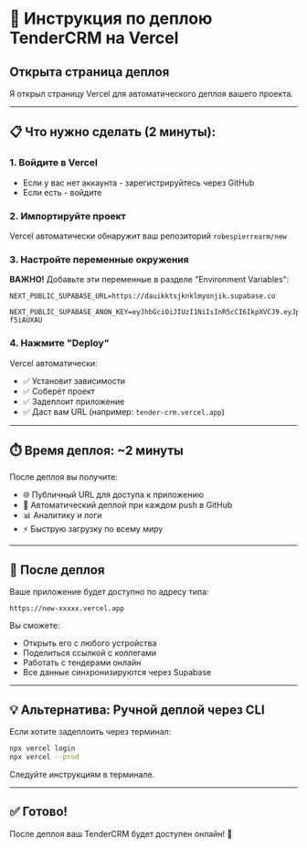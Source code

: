 # 🚀 Инструкция по деплою TenderCRM на Vercel

## Открыта страница деплоя

Я открыл страницу Vercel для автоматического деплоя вашего проекта.

---

## 📋 Что нужно сделать (2 минуты):

### 1. Войдите в Vercel
- Если у вас нет аккаунта - зарегистрируйтесь через GitHub
- Если есть - войдите

### 2. Импортируйте проект
Vercel автоматически обнаружит ваш репозиторий `robespierrearm/new`

### 3. Настройте переменные окружения

**ВАЖНО!** Добавьте эти переменные в разделе "Environment Variables":

```
NEXT_PUBLIC_SUPABASE_URL=https://dauikktsjknklmyonjik.supabase.co
```

```
NEXT_PUBLIC_SUPABASE_ANON_KEY=eyJhbGciOiJIUzI1NiIsInR5cCI6IkpXVCJ9.eyJpc3MiOiJzdXBhYmFzZSIsInJlZiI6ImRhdWlra3Rzamtua2xteW9uamlrIiwicm9sZSI6ImFub24iLCJpYXQiOjE3NjA1NTU2MjYsImV4cCI6MjA3NjEzMTYyNn0.k8JaOJPPbzRPeGGOcPzM17GiAxB93F4yTx-f5iAUXAU
```

### 4. Нажмите "Deploy"

Vercel автоматически:
- ✅ Установит зависимости
- ✅ Соберёт проект
- ✅ Задеплоит приложение
- ✅ Даст вам URL (например: `tender-crm.vercel.app`)

---

## ⏱️ Время деплоя: ~2 минуты

После деплоя вы получите:
- 🌐 Публичный URL для доступа к приложению
- 🔄 Автоматический деплой при каждом push в GitHub
- 📊 Аналитику и логи
- ⚡ Быструю загрузку по всему миру

---

## 🎉 После деплоя

Ваше приложение будет доступно по адресу типа:
```
https://new-xxxxx.vercel.app
```

Вы сможете:
- Открыть его с любого устройства
- Поделиться ссылкой с коллегами
- Работать с тендерами онлайн
- Все данные синхронизируются через Supabase

---

## 💡 Альтернатива: Ручной деплой через CLI

Если хотите задеплоить через терминал:

```bash
npx vercel login
npx vercel --prod
```

Следуйте инструкциям в терминале.

---

## ✅ Готово!

После деплоя ваш TenderCRM будет доступен онлайн! 🚀
